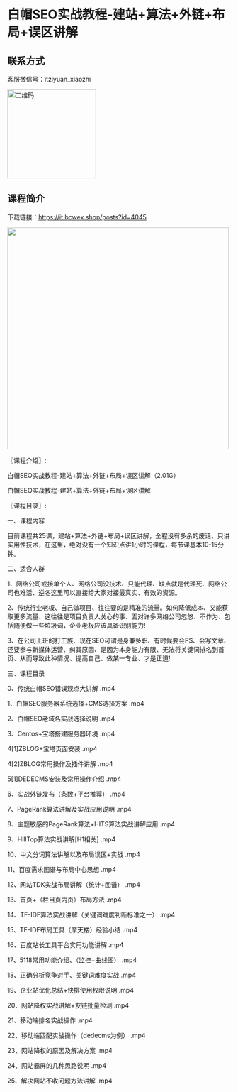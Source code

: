 # 白帽SEO实战教程-建站+算法+外链+布局+误区讲解

## 联系方式

客服微信号：itziyuan_xiaozhi

<img src="https://ziyuanyun.oss-cn-guangzhou.aliyuncs.com/common/20240614073449/666b82192834a.jpg" width="200" height="200" alt="二维码">

## 课程简介

下载链接：https://it.bcwex.shop/posts?id=4045

<img src="https://ziyuanyun.oss-cn-guangzhou.aliyuncs.com/yun/20240515185602/664494c275404.jpg" width="500" alt="">

  〖课程介绍〗:

 白帽SEO实战教程-建站+算法+外链+布局+误区讲解（2.01G）

 白帽SEO实战教程-建站+算法+外链+布局+误区讲解



 〖课程目录〗:

 一、课程内容

 目前课程共25课，建站+算法+外链+布局+误区讲解，全程没有多余的废话、只讲实用性技术，在这里，绝对没有一个知识点讲1小时的课程，每节课基本10-15分钟。

 二、适合人群

 1、网络公司或接单个人、网络公司没技术、只能代理、缺点就是代理死、网络公司也难活、逆冬这里可以直接给大家对接最真实、有效的资源。

 2、传统行业老板、自己做项目、往往要的是精准的流量。如何降低成本、又能获取更多流量、这往往是项目负责人关心的事、面对许多网络公司忽悠、不作为、包括随便做一些垃圾词，企业老板应该具备识别能力!

 3、在公司上班的打工族、现在SEO可谓是身兼多职、有时候要会PS、会写文章、还要参与新媒体运营、纠其原因、是因为本身能力有限、无法将关键词排名到首页、从而导致此种情况、提高自己、做某一专业、才是正道!

 三、课程目录

 0、传统白帽SEO错误观点大讲解 .mp4

 1、白帽SEO服务器系统选择+CMS选择方案 .mp4

 2、白帽SEO老域名实战选择说明 .mp4

 3、Centos+宝塔搭建服务器环境 .mp4

 4[1]ZBLOG+宝塔页面安装 .mp4

 4[2]ZBLOG常用操作及插件讲解 .mp4

 5[1]DEDECMS安装及常用操作介绍 .mp4

 6、实战外链发布（条数+平台推荐） .mp4

 7、PageRank算法讲解及实战应用说明 .mp4

 8、主题敏感的PageRank算法+HITS算法实战讲解应用 .mp4

 9、HillTop算法实战讲解[H1相关] .mp4

 10、中文分词算法讲解以及布局误区+实战 .mp4

 11、百度需求图谱与布局中心思想 .mp4

 12、网站TDK实战布局讲解（统计+图谱） .mp4

 13、首页+（栏目页内页）布局方法 .mp4

 14、TF-IDF算法实战讲解（关键词难度判断标准之一） .mp4

 15、TF-IDF布局工具（摩天楼）经验小结 .mp4

 16、百度站长工具平台实用功能讲解 .mp4

 17、5118常用功能介绍、（监控+曲线图） .mp4

 18、正确分析竞争对手、关键词难度实战 .mp4

 19、企业站优化总结+快排使用权限说明 .mp4

 20、网站降权实战讲解+友链批量检测 .mp4

 21、移动端排名实战操作 .mp4

 22、移动端匹配实战操作（dedecms为例） .mp4

 23、网站降权的原因及解决方案 .mp4

 24、网站霸屏的几种思路说明 .mp4

 25、解决网站不收问题方法讲解 .mp4

  